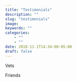 ```yaml
---
title: "Testimonials"
description: ""
slug: "testimonials"
image: 
keywords: ""
categories: 
    - ""
    - ""
date: 2018-11-1T14:34:00-05:00
draft: false
---
```


Vets

Friends
